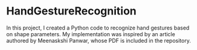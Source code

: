 # HandGestureRecognition

In this project, I created a Python code to recognize hand gestures based on shape parameters.
My implementation was inspired by an article authored by Meenaskshi Panwar, whose PDF is included in the repository.
